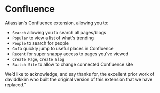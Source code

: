 # Confluence

Atlassian's Confluence extension, allowing you to:

 - `Search` allowing you to search all pages/blogs
 - `Popular` to view a list of what's trending
 - `People` to search for people
 - `Go` to quickly jump to useful places in Confluence
 - `Recent` for super snappy access to pages you've viewed
 - `Create Page`, `Create Blog`
 - `Switch Site` to allow to change connected Confluence site

 We’d like to acknowledge, and say thanks for, the excellent prior work of daviddkkim who built the original version of this extension that we have replaced.”
